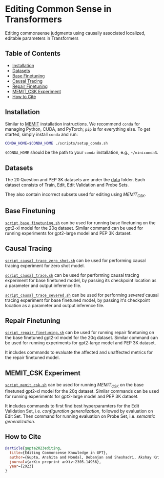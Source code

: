 # Editing Common Sense in Transformers

Editing commonsense judgments using causally associated localized, editable parameters in Transformers

## Table of Contents

- [Installation](#installation)
- [Datasets](#datasets)
- [Base Finetuning](#base-finetuning)
- [Causal Tracing](#causal-tracing)
- [Repair Finetuning](#repair-finetuning)
- [MEMIT_CSK Experiment](#memit_csk-experiment)
- [How to Cite](#how-to-cite)

## Installation

Similar to [MEMIT](https://github.com/kmeng01/memit) installation instructions. 
We recommend `conda` for managing Python, CUDA, and PyTorch; `pip` is for everything else. To get started, simply install `conda` and run:
```bash
CONDA_HOME=$CONDA_HOME ./scripts/setup_conda.sh
```

`$CONDA_HOME` should be the path to your `conda` installation, e.g., `~/miniconda3`.

## Datasets
The 20 Question and PEP 3K datasets are under the [data](data) folder. Each dataset consists of Train, Edit, Edit Validation and Probe Sets. 

They also contain incorrect subsets used for editing using $MEMIT_{CSK}$.

## Base Finetuning

[`script_base_finetuning.sh`](base_finetune_experiments/script_base_finetuning.sh) can be used for running base finetuning on the gpt2-xl model for the 20q dataset. Similar command can be used for running experiments for gpt2-large model and PEP 3K dataset.

## Causal Tracing

[`script_causal_trace_zero_shot.sh`](causal_tracing_experiment/script_causal_trace_zero_shot.sh) can be used for performing causal tracing experiment for zero shot model.

[`script_causal_trace.sh`](causal_tracing_experiment/script_causal_trace.sh) can be used for performing causal tracing experiment for base finetuned model, by passing its checkpoint location as a parameter and output inference file.

[`script_causal_trace_severed.sh`](causal_tracing_experiment/script_causal_trace_severed.sh) can be used for performing *severed* causal tracing experiment for base finetuned model, by passing it's checkpoint location as a parameter and output inference file.

## Repair Finetuning

[`script_repair_finetuning.sh`](repair_finetune_experiments/script_repair_finetuning.sh) can be used for running repair finetuning on the base finetuned gpt2-xl model for the 20q dataset. Similar command can be used for running experiments for gpt2-large model and PEP 3K dataset. 

It includes commands to evaluate the affected and unaffected metrics for the repair finetuned model.

## MEMIT_CSK Experiment

[`script_memit_csk.sh`](script_memit_csk.sh) can be used for running $MEMIT_{CSK}$ on the base finetuned gpt2-xl model for the 20q dataset. Similar commands can be used for running experiments for gpt2-large model and PEP 3K dataset. 

It includes commands to first find best hyperparamters for the Edit Validation Set, i.e. *configuration generalization*, followed by evaluation on Edit Set.
Then command for running evaluation on Probe Set, i.e. *semantic generalization*.

## How to Cite

```bibtex
@article{gupta2023editing,
  title={Editing Commonsense Knowledge in GPT},
  author={Gupta, Anshita and Mondal, Debanjan and Sheshadri, Akshay Krishna and Zhao, Wenlong and Li, Xiang Lorraine and Wiegreffe, Sarah and Tandon, Niket},
  journal={arXiv preprint arXiv:2305.14956},
  year={2023}
}
```
